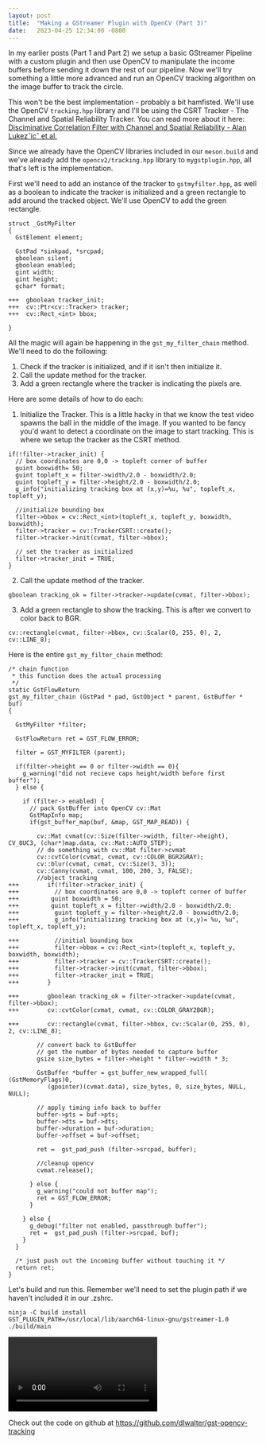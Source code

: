 ```yaml
---
layout: post
title:  "Making a GStreamer Plugin with OpenCV (Part 3)"
date:   2023-04-25 12:34:00 -0800
---
```

In my earlier posts (Part 1 and Part 2) we setup a basic GStreamer Pipeline with a custom plugin and then use OpenCV to manipulate the income buffers before sending it down the rest of our pipeline.  Now we'll try something a little more advanced and run an OpenCV tracking algorithm on the image buffer to track the circle.

This won't be the best implementation - probably a bit hamfisted.  We'll use the OpenCV `tracking.hpp` library and I'll be using the CSRT Tracker - The Channel and Spatial Reliability Tracker.  You can read more about it here: [Disciminative Correlation Filter with Channel and Spatial Reliability - Alan Lukezˇicˇ et al.](https://openaccess.thecvf.com/content_cvpr_2017/papers/Lukezic_Discriminative_Correlation_Filter_CVPR_2017_paper.pdf)

Since we already have the OpenCV libraries included in our `meson.build` and we've already add the `opencv2/tracking.hpp` library to `mygstplugin.hpp`, all that's left is the implementation.

First we'll need to add an instance of the tracker to `gstmyfilter.hpp`, as well as a boolean to indicate the tracker is initialized and a green rectangle to add around the tracked object.  We'll use OpenCV to add the green rectangle.

```
struct _GstMyFilter
{
  GstElement element;

  GstPad *sinkpad, *srcpad;
  gboolean silent;
  gboolean enabled;
  gint width;
  gint height;
  gchar* format;

+++  gboolean tracker_init;
+++  cv::Ptr<cv::Tracker> tracker;
+++  cv::Rect_<int> bbox;

}
```

All the magic will again be happening in the `gst_my_filter_chain` method.  We'll need to do the following:
1. Check if the tracker is initialized, and if it isn't then initialize it.
2. Call the update method for the tracker.
3. Add a green rectangle where the tracker is indicating the pixels are.

Here are some details of how to do each:


1. Initialize the Tracker.  This is a little hacky in that we know the test video spawns the ball in the middle of the image.  If you wanted to be fancy you'd want to detect a coordinate on the image to start tracking.
This is where we setup the tracker as the CSRT method.

```
if(!filter->tracker_init) {
  // box coordinates are 0,0 -> topleft corner of buffer
  guint boxwidth= 50;
  guint topleft_x = filter->width/2.0 - boxwidth/2.0;
  guint topleft_y = filter->height/2.0 - boxwidth/2.0;
  g_info("initializing tracking box at (x,y)=%u, %u", topleft_x, topleft_y);

  //initialize bounding box
  filter->bbox = cv::Rect_<int>(topleft_x, topleft_y, boxwidth, boxwidth);
  filter->tracker = cv::TrackerCSRT::create();
  filter->tracker->init(cvmat, filter->bbox);

  // set the tracker as initialized
  filter->tracker_init = TRUE;
}
```

2. Call the update method of the tracker.

```
gboolean tracking_ok = filter->tracker->update(cvmat, filter->bbox);
```

3. Add a green rectangle to show the tracking.  This is after we convert to color back to BGR.
```
cv::rectangle(cvmat, filter->bbox, cv::Scalar(0, 255, 0), 2, cv::LINE_8);
```

Here is the entire `gst_my_filter_chain` method:

```
/* chain function
 * this function does the actual processing
 */
static GstFlowReturn
gst_my_filter_chain (GstPad * pad, GstObject * parent, GstBuffer * buf)
{

  GstMyFilter *filter;

  GstFlowReturn ret = GST_FLOW_ERROR;

  filter = GST_MYFILTER (parent);

  if(filter->height == 0 or filter->width == 0){
    g_warning("did not recieve caps height/width before first buffer");
  } else {

    if (filter-> enabled) {
      // pack GstBuffer into OpenCV cv::Mat
      GstMapInfo map;
      if(gst_buffer_map(buf, &map, GST_MAP_READ)) {

        cv::Mat cvmat(cv::Size(filter->width, filter->height), CV_8UC3, (char*)map.data, cv::Mat::AUTO_STEP);
        // do something with cv::Mat filter->cvmat
        cv::cvtColor(cvmat, cvmat, cv::COLOR_BGR2GRAY);
        cv::blur(cvmat, cvmat, cv::Size(3, 3));
        cv::Canny(cvmat, cvmat, 100, 200, 3, FALSE);
        //object tracking
+++        if(!filter->tracker_init) {
+++          // box coordinates are 0,0 -> topleft corner of buffer
+++         guint boxwidth = 50;
+++         guint topleft_x = filter->width/2.0 - boxwidth/2.0;
+++          guint topleft_y = filter->height/2.0 - boxwidth/2.0;
+++          g_info("initializing tracking box at (x,y)= %u, %u", topleft_x, topleft_y);

+++          //initial bounding box
+++          filter->bbox = cv::Rect_<int>(topleft_x, topleft_y, boxwidth, boxwidth);
+++          filter->tracker = cv::TrackerCSRT::create();
+++          filter->tracker->init(cvmat, filter->bbox);
+++          filter->tracker_init = TRUE;
+++        }

+++        gboolean tracking_ok = filter->tracker->update(cvmat, filter->bbox);
+++        cv::cvtColor(cvmat, cvmat, cv::COLOR_GRAY2BGR);

+++        cv::rectangle(cvmat, filter->bbox, cv::Scalar(0, 255, 0), 2, cv::LINE_8);

        // convert back to GstBuffer
        // get the number of bytes needed to capture buffer
        gsize size_bytes = filter->height * filter->width * 3;

        GstBuffer *buffer = gst_buffer_new_wrapped_full( (GstMemoryFlags)0,
           (gpointer)(cvmat.data), size_bytes, 0, size_bytes, NULL, NULL);

        // apply timing info back to buffer
        buffer->pts = buf->pts;
        buffer->dts = buf->dts;
        buffer->duration = buf->duration;
        buffer->offset = buf->offset;

        ret =  gst_pad_push (filter->srcpad, buffer);

        //cleanup opencv
        cvmat.release();

      } else {
        g_warning("could not buffer map");
        ret = GST_FLOW_ERROR;
      }

    } else {
      g_debug("filter not enabled, passthrough buffer");
      ret =  gst_pad_push (filter->srcpad, buf);
    }
  }

  /* just push out the incoming buffer without touching it */
  return ret;
}
```

Let's build and run this.  Remember we'll need to set the plugin path if we haven't included it in our .zshrc.

```
ninja -C build install
GST_PLUGIN_PATH=/usr/local/lib/aarch64-linux-gnu/gstreamer-1.0 ./build/main
```

![](/assets/mov/ball-udp-tracking.mov)

Check out the code on github at https://github.com/dlwalter/gst-opencv-tracking

